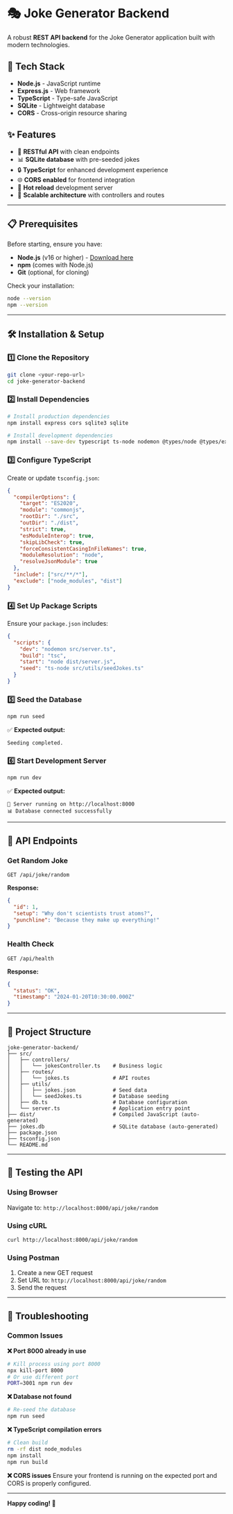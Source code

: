 # 🎭 Joke Generator Backend

A robust **REST API backend** for the Joke Generator application built with modern technologies.

## 🚀 Tech Stack

- **Node.js** - JavaScript runtime
- **Express.js** - Web framework
- **TypeScript** - Type-safe JavaScript
- **SQLite** - Lightweight database
- **CORS** - Cross-origin resource sharing

## ✨ Features

- 🎯 **RESTful API** with clean endpoints
- 📊 **SQLite database** with pre-seeded jokes
- 🔒 **TypeScript** for enhanced development experience
- 🌐 **CORS enabled** for frontend integration
- 🚀 **Hot reload** development server
- 📱 **Scalable architecture** with controllers and routes

---

## 📋 Prerequisites

Before starting, ensure you have:

- **Node.js** (v16 or higher) - [Download here](https://nodejs.org/)
- **npm** (comes with Node.js)
- **Git** (optional, for cloning)

Check your installation:
```bash
node --version
npm --version
```

---

## 🛠️ Installation & Setup

### 1️⃣ Clone the Repository
```bash
git clone <your-repo-url>
cd joke-generator-backend
```

### 2️⃣ Install Dependencies
```bash
# Install production dependencies
npm install express cors sqlite3 sqlite

# Install development dependencies
npm install --save-dev typescript ts-node nodemon @types/node @types/express @types/cors
```

### 3️⃣ Configure TypeScript
Create or update `tsconfig.json`:
```json
{
  "compilerOptions": {
    "target": "ES2020",
    "module": "commonjs",
    "rootDir": "./src",
    "outDir": "./dist",
    "strict": true,
    "esModuleInterop": true,
    "skipLibCheck": true,
    "forceConsistentCasingInFileNames": true,
    "moduleResolution": "node",
    "resolveJsonModule": true
  },
  "include": ["src/**/*"],
  "exclude": ["node_modules", "dist"]
}
```

### 4️⃣ Set Up Package Scripts
Ensure your `package.json` includes:
```json
{
  "scripts": {
    "dev": "nodemon src/server.ts",
    "build": "tsc",
    "start": "node dist/server.js",
    "seed": "ts-node src/utils/seedJokes.ts"
  }
}
```

### 5️⃣ Seed the Database
```bash
npm run seed
```
✅ **Expected output:**
```
Seeding completed.
```

### 6️⃣ Start Development Server
```bash
npm run dev
```
✅ **Expected output:**
```
🚀 Server running on http://localhost:8000
📊 Database connected successfully
```

---

## 🔗 API Endpoints

### Get Random Joke
```http
GET /api/joke/random
```

**Response:**
```json
{
  "id": 1,
  "setup": "Why don't scientists trust atoms?",
  "punchline": "Because they make up everything!"
}
```

### Health Check
```http
GET /api/health
```

**Response:**
```json
{
  "status": "OK",
  "timestamp": "2024-01-20T10:30:00.000Z"
}
```

---

## 📁 Project Structure

```
joke-generator-backend/
├── src/
│   ├── controllers/
│   │   └── jokesController.ts    # Business logic
│   ├── routes/
│   │   └── jokes.ts              # API routes
│   ├── utils/
│   │   ├── jokes.json            # Seed data
│   │   └── seedJokes.ts          # Database seeding
│   ├── db.ts                     # Database configuration
│   └── server.ts                 # Application entry point
├── dist/                         # Compiled JavaScript (auto-generated)
├── jokes.db                      # SQLite database (auto-generated)
├── package.json
├── tsconfig.json
└── README.md
```

---

## 🧪 Testing the API

### Using Browser
Navigate to: `http://localhost:8000/api/joke/random`

### Using cURL
```bash
curl http://localhost:8000/api/joke/random
```

### Using Postman
1. Create a new GET request
2. Set URL to: `http://localhost:8000/api/joke/random`
3. Send the request

---

## 🔧 Troubleshooting

### Common Issues

**❌ Port 8000 already in use**
```bash
# Kill process using port 8000
npx kill-port 8000
# Or use different port
PORT=3001 npm run dev
```

**❌ Database not found**
```bash
# Re-seed the database
npm run seed
```

**❌ TypeScript compilation errors**
```bash
# Clean build
rm -rf dist node_modules
npm install
npm run build
```

**❌ CORS issues**
Ensure your frontend is running on the expected port and CORS is properly configured.

---

**Happy coding! 🎉**
